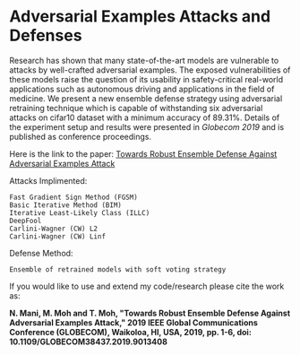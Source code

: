 # Adversarial Examples Attacks and Defenses
Research has shown that many state-of-the-art models are vulnerable to attacks by well-crafted adversarial examples. The exposed vulnerabilities of these models raise the question of its usability in safety-critical real-world applications such as autonomous driving and applications in the field of medicine. We present a new ensemble defense strategy using adversarial retraining technique which is capable of withstanding six adversarial attacks on cifar10 dataset with a minimum accuracy of 89.31%. Details of the experiment setup and results were presented in *Globecom 2019* and is published as conference proceedings.

Here is the link to the paper: [Towards Robust Ensemble Defense Against Adversarial Examples Attack](10.1109/GLOBECOM38437.2019.9013408)

Attacks Implimented:

    Fast Gradient Sign Method (FGSM)
    Basic Iterative Method (BIM)
    Iterative Least-Likely Class (ILLC)
    DeepFool
    Carlini-Wagner (CW) L2
    Carlini-Wagner (CW) Linf
    
Defense Method:

    Ensemble of retrained models with soft voting strategy


If you would like to use and extend my code/research please cite the work as:

**N. Mani, M. Moh and T. Moh, "Towards Robust Ensemble Defense Against Adversarial Examples Attack," 2019 IEEE Global Communications Conference (GLOBECOM),     Waikoloa, HI, USA, 2019, pp. 1-6, doi: 10.1109/GLOBECOM38437.2019.9013408**

